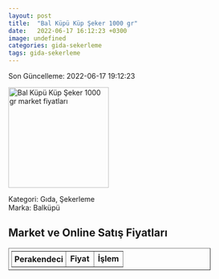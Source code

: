 ```yaml
---
layout: post
title:  "Bal Küpü Küp Şeker 1000 gr"
date:   2022-06-17 16:12:23 +0300
image: undefined
categories: gida-sekerleme
tags: gida-sekerleme
---
```


Son Güncelleme: 2022-06-17 19:12:23

<img src="undefined" width="200" alt="Bal Küpü Küp Şeker 1000 gr market fiyatları" />

Kategori: Gıda, Şekerleme
<br />
Marka: Balküpü

<h2>Market ve Online Satış Fiyatları</h2>

<table border="1" style="padding: 5px;width:80%;">
  <tr>
    <td style="padding: 5px;"><strong>Perakendeci</strong></td>
    <td><strong>Fiyat</strong></td>
    <td><strong>İşlem</strong></td>
  </tr>
  
</table>

